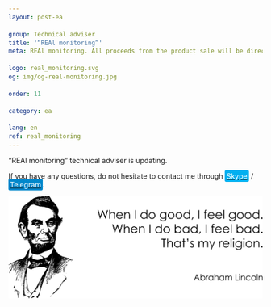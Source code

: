 ```yaml
---
layout: post-ea

group: Technical adviser
title: '“REAl monitoring”'
meta: REAl monitoring. All proceeds from the product sale will be directed to the project development and charity.

logo: real_monitoring.svg
og: img/og-real-monitoring.jpg

order: 11

category: ea

lang: en
ref: real_monitoring
---
```


“REAl monitoring” technical adviser is updating.

If you have any questions, do not hesitate to contact me through <a href="skype:chutkoy89?call" target="_blank"><span style="background-color:#00aff0; color:white; padding:3px; border-radius: 3px">Skype</span></a> / <a href="https://t.me/chutkoy" target="_blank"><span style="background-color:#0088cc; color:white; padding:3px; border-radius: 3px">Telegram</span></a>.

<a data-fancybox="gallery" href="/img/programming/Lincoln.png"><img src="/img/programming/Lincoln.png" alt=""></a>
